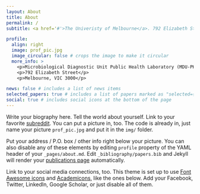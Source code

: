 ```yaml
---
layout: About
title: About
permalink: /
subtitle: <a href='#'>The Univeristy of Melbourne</a>. 792 Elizabeth Street, VIC 3000, Australia. himal2007@duck.com. Al evolving biologist.

profile:
  align: right
  image: prof_pic.jpg
  image_circular: false # crops the image to make it circular
  more_info: >
    <p>Microbiological Diagnostic Unit Public Health Laboratory (MDU-PHL)</p>
    <p>792 Elizabeth Street</p>
    <p>Melbourne, VIC 3000</p>

news: false # includes a list of news items
selected_papers: true # includes a list of papers marked as "selected={true}"
social: true # includes social icons at the bottom of the page
---
```


Write your biography here. Tell the world about yourself. Link to your favorite [subreddit](http://reddit.com). You can put a picture in, too. The code is already in, just name your picture `prof_pic.jpg` and put it in the `img/` folder.

Put your address / P.O. box / other info right below your picture. You can also disable any of these elements by editing `profile` property of the YAML header of your `_pages/about.md`. Edit `_bibliography/papers.bib` and Jekyll will render your [publications page](/al-folio/publications/) automatically.

Link to your social media connections, too. This theme is set up to use [Font Awesome icons](https://fontawesome.com/) and [Academicons](https://jpswalsh.github.io/academicons/), like the ones below. Add your Facebook, Twitter, LinkedIn, Google Scholar, or just disable all of them.
